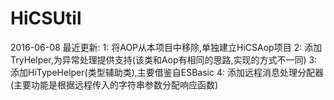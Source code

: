 # HiCSUtil
2016-06-08
最近更新:
1: 将AOP从本项目中移除,单独建立HiCSAop项目
2: 添加TryHelper,为异常处理提供支持(该类和Aop有相同的思路,实现的方式不一同)
3: 添加HiTypeHelper(类型辅助类),主要借鉴自ESBasic
4: 添加远程消息处理分配器(主要功能是根据远程传入的字符串参数分配响应函数)
